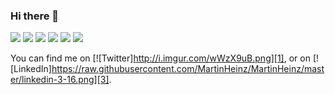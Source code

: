 ### Hi there 👋 
![](https://img.shields.io/badge/Code-Kotlin-informational?style=flat&logo=<LOGO_NAME>&logoColor=black&color=yellow)
![](https://img.shields.io/badge/Code-Java-informational?style=flat&logo=<LOGO_NAME>&logoColor=black&color=yellow)
![](https://img.shields.io/badge/Code-ReactNative-informational?style=flat&logo=<LOGO_NAME>&logoColor=black&color=yellow)
![](https://img.shields.io/badge/Code-NodeJS-informational?style=flat&logo=<LOGO_NAME>&logoColor=black&color=yellow)
![](https://img.shields.io/badge/OS-MacOS-informational?style=flat&logo=<LOGO_NAME>&logoColor=black&color=yellow)
![](https://img.shields.io/badge/OS-Microsoft-informational?style=flat&logo=<LOGO_NAME>&logoColor=black&color=yellow)

You can find me on [![Twitter]http://i.imgur.com/wWzX9uB.png][1], or on [![LinkedIn]https://raw.githubusercontent.com/MartinHeinz/MartinHeinz/master/linkedin-3-16.png][3].
